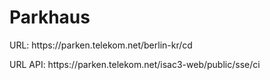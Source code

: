 # Parkhaus

<p>URL: https://parken.telekom.net/berlin-kr/cd</p>
<p>URL API: https://parken.telekom.net/isac3-web/public/sse/ci</p>
